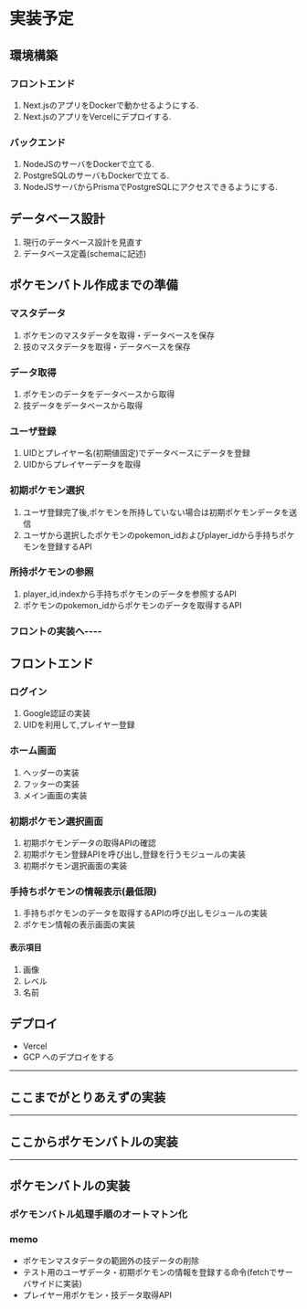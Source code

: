 # 実装予定
## 環境構築
### フロントエンド
1. Next.jsのアプリをDockerで動かせるようにする.
2. Next.jsのアプリをVercelにデプロイする.

### バックエンド
1. NodeJSのサーバをDockerで立てる.
2. PostgreSQLのサーバもDockerで立てる.
3. NodeJSサーバからPrismaでPostgreSQLにアクセスできるようにする.

## データベース設計
1. 現行のデータベース設計を見直す
2. データベース定義(schemaに記述)

## ポケモンバトル作成までの準備

### マスタデータ
1. ポケモンのマスタデータを取得・データベースを保存
2. 技のマスタデータを取得・データベースを保存

### データ取得
1. ポケモンのデータをデータベースから取得
2. 技データをデータベースから取得

### ユーザ登録
1. UIDとプレイヤー名(初期値固定)でデータベースにデータを登録
2. UIDからプレイヤーデータを取得

### 初期ポケモン選択
1. ユーザ登録完了後,ポケモンを所持していない場合は初期ポケモンデータを送信
2. ユーザから選択したポケモンのpokemon_idおよびplayer_idから手持ちポケモンを登録するAPI

### 所持ポケモンの参照
1. player_id,indexから手持ちポケモンのデータを参照するAPI
2. ポケモンのpokemon_idからポケモンのデータを取得するAPI

### フロントの実装へ----

## フロントエンド
### ログイン
1. Google認証の実装
2. UIDを利用して,プレイヤー登録

### ホーム画面
1. ヘッダーの実装
1. フッターの実装
3. メイン画面の実装

### 初期ポケモン選択画面
1. 初期ポケモンデータの取得APIの確認
2. 初期ポケモン登録APIを呼び出し,登録を行うモジュールの実装
3. 初期ポケモン選択画面の実装


### 手持ちポケモンの情報表示(最低限)
1. 手持ちポケモンのデータを取得するAPIの呼び出しモジュールの実装
2. ポケモン情報の表示画面の実装

#### 表示項目
   1. 画像
   1. レベル
   3. 名前

## デプロイ
* Vercel
* GCP
へのデプロイをする

---

## ここまでがとりあえずの実装

---

## ここからポケモンバトルの実装

---

## ポケモンバトルの実装

### ポケモンバトル処理手順のオートマトン化


### memo
* ポケモンマスタデータの範囲外の技データの削除
* テスト用のユーザデータ・初期ポケモンの情報を登録する命令(fetchでサーバサイドに実装)
* プレイヤー用ポケモン・技データ取得API
